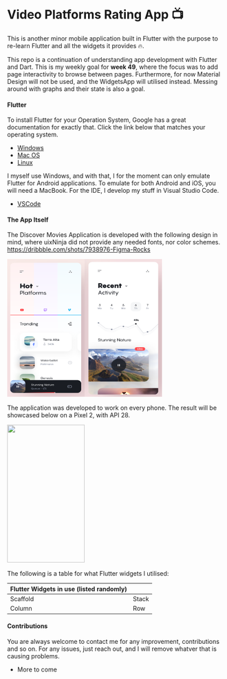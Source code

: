 # Video Platforms Rating App 📺

This is another minor mobile application built in Flutter with the purpose to re-learn Flutter and all the widgets it provides 🔥.

This repo is a continuation of understanding app development with Flutter and Dart. This is my weekly goal for **week 49**, where the focus was to add page interactivity to browse between pages. Furthermore, for now Material Design will not be used, and the WidgetsApp will utilised instead. Messing around with graphs and their state is also a goal.

#### Flutter

To install Flutter for your Operation System, Google has a great documentation for exactly that. Click the link below that matches your operating system.

- [Windows](https://flutter.io/setup-windows/)
- [Mac OS](https://flutter.io/setup-macos/)
- [Linux](https://flutter.io/setup-linux/)

I myself use Windows, and with that, I for the moment can only emulate Flutter for Android applications. To emulate for both Android and iOS, you will need a MacBook. For the IDE, I develop my stuff in Visual Studio Code.
- [VSCode](https://flutter.io/get-started/editor/#vscode)

#### The App Itself
The Discover Movies Application is developed with the following design in mind, where uixNinja did not provide any needed fonts, nor color schemes.  
https://dribbble.com/shots/7938976-Figma-Rocks

<img src="./img/HomeScreen.png" height="320" width="180"><img src="./img/ActivityScreen.png" height="320" width="180">

The application was developed to work on every phone. The result will be showcased below on a Pixel 2, with API 28.

<img src="./img/" height="320" width="180">

The following is a table for what Flutter widgets I utilised:

| Flutter Widgets in use (listed randomly)  | |
| - | - |
| Scaffold | Stack |
| Column | Row |

#### Contributions

You are always welcome to contact me for any improvement, contributions and so on. For any issues, just reach out, and I will remove whatver that is causing problems.

- More to come
